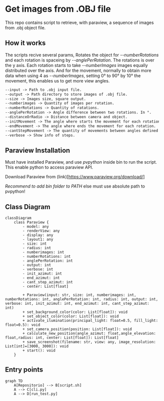 # Get images from .OBJ file

This repo contains script to retrieve, with paraview, a sequence of images from .obj object file. 

## How it works

The scripts recive several params, Rotates the object for *--numberRotations* and each rotation is spaceing by *--anglePerRotation*. The rotations is over the y axis. Each rotation starts to take *--numberImages* images equally distributed over the axis. And for the movement, normally to obtain more data when using 4 as *--numberImages*, setting 0° to 90° by 10° the movement, this enables us to get more view angles.

``` txt
--input -> Path to .obj input file.
--output -> Path directory to store images of .obj file.
--size -> Images size, square output.
--numberimages -> Quantity of images per rotation.
--numberRotations -> Quantity of ratations.
--anglePerRotation -> Angle difference between two rotations. In °.
--distanceOrRadio -> Distance between camera and object.
--initMovement -> The angle where starts the movement for each rotation.
--endMovement -> The angle where ends the movement for each rotation.
--cantStepMovement -> The quantity of movements between angles defined in movement.
--verbose -> Show info of steps.
```

## Paraview Installation

Must have installed Paraview, and use *pvpython* inside bin to run the script. 
This enable python to access paraview API.

Download Paraview from (link)[https://www.paraview.org/download/]

*Recommend to add bin folder to PATH* else must use absolute path to pvpython!

## Class Diagram

```mermaid
classDiagram
    class Paraview {
        - model: any
        - renderView: any
        - display: any
        - layout1: any
        - size: int
        - radius: int
        - numberimages: int
        - numberRotations: int
        - anglePerRotation: int
        - output: int
        - verbose: int
        - init_azimut: int
        - end_azimut: int
        - cant_step_azimut: int
        - center: List[float]
        
        + Paraview(input: str, size: int, numberimages: int, numberRotations: int, anglePerRotation: int, radius: int, output: int, verbose: int, init_azimut: int, end_azimut: int, cant_step_azimut: int)
        + set_background_color(color: List[float]): void
        + set_object_color(color: List[float]): void
        + activate_ilumination(principal_light: float=0.5, fill_light: float=0.5): void
        + set_camera_position(position: List[float]): void
        + calculate_new_position(angle_azimut: float,angle_elevation: float,radius: int, center: List[float]): List[float]
        + save_screenshot(filename: str, view: any, image_resolution: List[int]=[3000, 3000]): void
        + start(): void
    }

```

## Entry points

```mermaid
graph TD
    A[Repositorio] --> B[script.sh]
    A --> C[cli.py]
    A --> D[run_test.py]
```